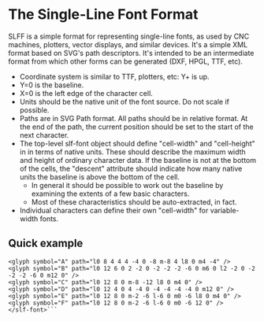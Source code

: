 # The Single-Line Font Format

SLFF is a simple format for representing single-line fonts, as used by CNC
machines, plotters, vector displays, and similar devices. It's a simple XML
format based on SVG's path descriptors. It's intended to be an intermediate
format from which other forms can be generated (DXF, HPGL, TTF, etc).

* Coordinate system is similar to TTF, plotters, etc: Y+ is up.
* Y=0 is the baseline.
* X=0 is the left edge of the character cell.
* Units should be the native unit of the font source. Do not scale if possible.
* Paths are in SVG Path format. All paths should be in relative format. At the 
  end of the path, the current position should be set to the start of the next
  character.
* The top-level slf-font object should define "cell-width" and "cell-height" in
  in terms of native units. These should describe the maximum width and height of
  ordinary character data. If the baseline is not at the bottom of the cells, the
  "descent" attribute should indicate how many native units the baseline is above
  the bottom of the cell.
  * In general it should be possible to work out the baseline by examining the extents
    of a few basic characters.
  * Most of these characteristics should be auto-extracted, in fact.
* Individual characters can define their own "cell-width" for variable-width fonts.
## Quick example

```<slf-font version="1.0" name="Tempest" encoding="utf-8" cell-width="12" cell-height="12">
<glyph symbol="A" path="l0 8 4 4 4 -4 0 -8 m-8 4 l8 0 m4 -4" />
<glyph symbol="B" path="l0 12 6 0 2 -2 0 -2 -2 -2 -6 0 m6 0 l2 -2 0 -2 -2 -2 -6 0 m12 0" />
<glyph symbol="C" path="l0 12 8 0 m-8 -12 l8 0 m4 0" />
<glyph symbol="D" path="l0 12 4 0 4 -4 0 -4 -4 -4 -4 0 m12 0" />
<glyph symbol="E" path="l0 12 8 0 m-2 -6 l-6 0 m0 -6 l8 0 m4 0" />
<glyph symbol="F" path="l0 12 8 0 m-2 -6 l-6 0 m0 -6 12 0" />
</slf-font>```

